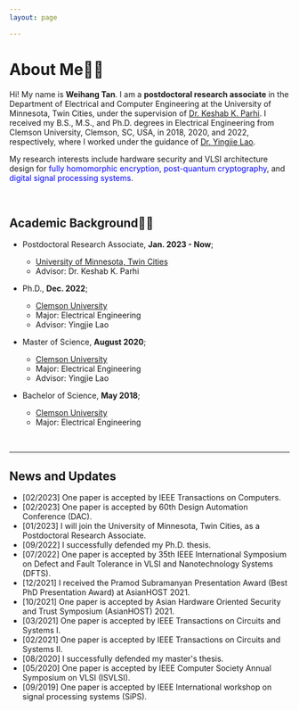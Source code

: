 ```yaml
---
layout: page

---
```


# About Me👨‍💻



Hi! My name is **Weihang Tan**. I am a **postdoctoral research associate** in the Department of Electrical and Computer Engineering at the University of Minnesota, Twin Cities, under the supervision of [Dr. Keshab K. Parhi](http://www.ece.umn.edu/users/parhi/lab/). I received my B.S., M.S., and Ph.D. degrees in Electrical Engineering from Clemson University, Clemson, SC, USA, in 2018, 2020, and 2022, respectively, where I worked under the guidance of [Dr. Yingjie Lao](https://ylao.people.clemson.edu/). 

My research interests include hardware security and VLSI architecture design for <font color=Blue>fully homomorphic encryption</font>,  <font color=Blue>post-quantum cryptography</font>, and <font color=Blue>digital signal processing systems</font>. 

<br>

## Academic Background🧑‍🎓

- Postdoctoral Research Associate, **Jan. 2023 - Now**;
  - [University of Minnesota, Twin Cities](https://twin-cities.umn.edu/)                                                
  -  Advisor: Dr. Keshab K. Parhi

- Ph.D., **Dec. 2022**;
  - [Clemson University](https://www.clemson.edu/)
  - Major: Electrical Engineering            
  - Advisor: Yingjie Lao

- Master of Science, **August 2020**;                                                                              
  - [Clemson University](https://www.clemson.edu/)
  - Major: Electrical Engineering 
  - Advisor: Yingjie Lao

- Bachelor of Science, **May 2018**;
  - [Clemson University](https://www.clemson.edu/)
  - Major: Electrical Engineering                                                                          


<br>

---

## News and Updates

- [02/2023] One paper is accepted by IEEE Transactions on Computers.
- [02/2023] One paper is accepted by 60th Design Automation Conference (DAC).
- [01/2023] I will join the University of Minnesota, Twin Cities, as a Postdoctoral Research Associate.
- [09/2022] I successfully defended my Ph.D. thesis.
- [07/2022] One paper is accepted by 35th IEEE International Symposium on Defect and Fault Tolerance in VLSI and Nanotechnology Systems (DFTS).
- [12/2021] I received the Pramod Subramanyan Presentation Award (Best PhD Presentation Award) at AsianHOST 2021.
- [10/2021] One paper is accepted by Asian Hardware Oriented Security and Trust Symposium (AsianHOST) 2021.
- [03/2021] One paper is accepted by IEEE Transactions on Circuits and Systems I.
- [02/2021] One paper is accepted by IEEE Transactions on Circuits and Systems II.
- [08/2020] I successfully defended my master's thesis.
- [05/2020] One paper is accepted by IEEE Computer Society Annual Symposium on VLSI (ISVLSI).
- [09/2019] One paper is accepted by IEEE International workshop on signal processing systems (SiPS).


<br>
